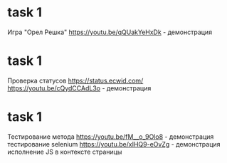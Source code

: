 # task 1
Игра "Орел Решка"
https://youtu.be/qQUakYeHxDk - демонстрация

# task 1
Проверка статусов https://status.ecwid.com/
https://youtu.be/cQydCCAdL3o - демонстрация

# task 1
Тестирование метода
https://youtu.be/fM__o_9Olo8 - демонстрация тестирование selenium
https://youtu.be/xIHQ9-eOvZg - демонстрация исполнение JS в контексте страницы 
